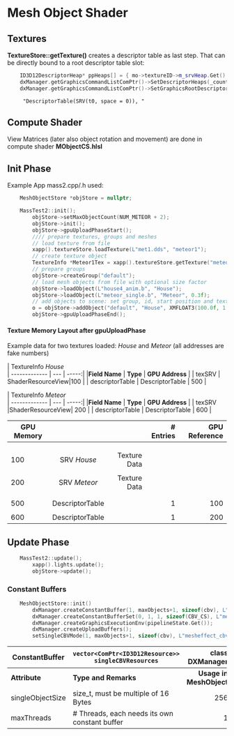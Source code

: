 # Mesh Object Shader

## Textures

**TextureStore::getTexture()** creates a descriptor table as last step. That can be directly bound to a root descriptor table slot:

```C++
	ID3D12DescriptorHeap* ppHeaps[] = { mo->textureID->m_srvHeap.Get() };
	dxManager.getGraphicsCommandListComPtr()->SetDescriptorHeaps(_countof(ppHeaps), ppHeaps);
	dxManager.getGraphicsCommandListComPtr()->SetGraphicsRootDescriptorTable(1, mo->textureID->descriptorTable);
```
```
	 "DescriptorTable(SRV(t0, space = 0)), "
```

## Compute Shader

View Matrices (later also object rotation and movement) are done in compute shader **MObjectCS.hlsl**

## Init Phase

Example App mass2.cpp/.h used:

```C++
	MeshObjectStore *objStore = nullptr;
```


```C++
    MassTest2::init();
        objStore->setMaxObjectCount(NUM_METEOR + 2);
        objStore->init();
        objStore->gpuUploadPhaseStart();
        //// prepare textures, groups and meshes
        // load texture from file
        xapp().textureStore.loadTexture(L"met1.dds", "meteor1");
        // create texture object
        TextureInfo *Meteor1Tex = xapp().textureStore.getTexture("meteor1");
        // prepare groups
        objStore->createGroup("default");
        // load mesh objects from file with optional size factor
        objStore->loadObject(L"house4_anim.b", "House");
        objStore->loadObject(L"meteor_single.b", "Meteor", 0.3f);
        // add objects to scene: set group, id, start position and texture
        o = objStore->addObject("default", "House", XMFLOAT3(100.0f, 1.0f, 1.0f), Meteor1Tex);
        objStore->gpuUploadPhaseEnd();
```
#### Texture Memory Layout after gpuUploadPhase

Example data for two textures loaded: *House* and *Meteor*
(all addresses are fake numbers)


| TextureInfo *House*   
| ------------- | ---  | -----:|
|**Field Name** | **Type** | **GPU Address**  |
| texSRV      |  ShaderResourceView|100 |
| descriptorTable |  DescriptorTable   |    500 |

| TextureInfo *Meteor*  
| ------------- | ---  | -----:|
|**Field Name** | **Type** | **GPU Address**  |
| texSRV        |ShaderResourceView|  200 |
| descriptorTable     |  DescriptorTable  |    600 |


| GPU Memory   |               |       | # Entries|GPU Reference
| -------------|:-------------:| -----:| --------:|--:
||||
||||
||||
| 100      | SRV *House*      |   Texture Data |
||||
| 200      | SRV *Meteor*      |   Texture Data |
||||
||||
| 500      | DescriptorTable      ||  1|100
||||
| 600      | DescriptorTable      ||  1|200

## Update Phase

```C++
    MassTest2::update();
        xapp().lights.update();
        objStore->update();
```
### Constant Buffers

```C++
    MeshObjectStore::init()
        dxManager.createConstantBuffer(1, maxObjects+1, sizeof(cbv), L"mesheffect_cbvsingle_resource");
        dxManager.createConstantBufferSet(0, 1, 1, sizeof(CBV_CS), L"mesheffect_cs_cbv_set");
        dxManager.createGraphicsExecutionEnv(pipelineState.Get());
        dxManager.createUploadBuffers();
        setSingleCBVMode(1, maxObjects+1, sizeof(cbv), L"mesheffect_cbvsingle_resource", true);
```

| ConstantBuffer|```vector<ComPtr<ID3D12Resource>> singleCBVResources```|  class DXManager
| ------------- | ---  | -----:|
|**Attribute** | **Type and Remarks** | **Usage in MeshObject**  |
| singleObjectSize        |size_t, must be multiple of 16 Bytes|  256 |
| maxThreads        |# Threads, each needs its own constant buffer|  1 |

<!---

| Tables        | Are           | Cool  |
| ------------- |-------------:| -----:|
| col 3 is      | right-aligned | $1600 |
| col 2 is      | centered      |   $12 |
| zebra stripes | are neat      |    $1 |

Markdown | Less | Pretty
--- | --- | ---
*Still* | `renders` | **nicely**
1 | 2 | 3

-->
